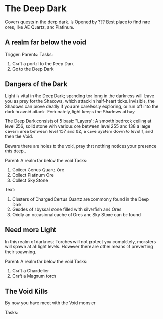 The Deep Dark
=============
Covers quests in the deep dark. Is Opened by ??? Best place to find rare ores, like AE Quartz, and Platinum.


A realm far below the void
--------------------------

Trigger:
Parents:
Tasks:
 1. Craft a portal to the Deep Dark
 2. Go to the Deep Dark.


Dangers of the Dark
-------------------
Light is vital in the Deep Dark; spending too long in the darkness will leave you as prey for the Shadows, which attack in half-heart ticks. Invisible, the Shadows can prove deadly if you are carelessly exploring, or run off into the dark to avoid attack. Fortunately, light keeps the Shadows at bay. 

The Deep Dark consists of 5 basic "Layers"; A smooth bedrock ceiling at level 256, solid stone with various ore between level 255 and 138 a large cavern area between level 137 and 82, a cave system down to level 1, and then the Void.

Beware there are holes to the void, pray that nothing notices your presence this deep..

Parent: A realm far below the void
Tasks:
 1. Collect Certus Quartz Ore
 2. Collect Platinum Ore
 3. Collect Sky Stone

Text:
 1. Clusters of Charged Certus Quartz are commonly found in the Deep Dark
 2. Geodes of abyssal stone filled with silverfish and Ores
 3. Oddly an occasional cache of Ores and Sky Stone can be found

Need more Light
---------------
In this realm of darkness Torches will not protect you completely, monsters will spawn at all light levels. However there are other means of preventing their spawning.

Parent: A realm far below the void
Tasks:
 1. Craft a Chandelier
 2. Craft a Magnum torch


The Void Kills
--------------
By now you have meet with the Void monster

Tasks:

